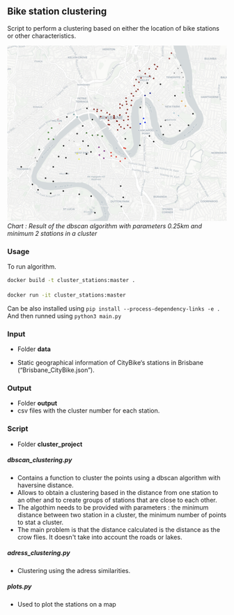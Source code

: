 ## Bike station clustering

Script to perform a clustering based on either the location of bike stations or other characteristics. 

!["clustering"](output/geo_clustering.png)
*Chart : Result of the dbscan algorithm with parameters 0.25km and minimum 2 stations in a cluster*

### Usage
To run algorithm. 

```bash
docker build -t cluster_stations:master .

docker run -it cluster_stations:master
```

Can be also installed using `pip install --process-dependency-links -e .`   
And then runned using  `python3 main.py`

### Input
- Folder **data**

- Static geographical information of CityBike‘s stations in Brisbane (“Brisbane_CityBike.json”). 

### Output 
- Folder **output**
- csv files with the cluster number for each station. 

### Script
- Folder **cluster_project**

##### dbscan_clustering.py  
- Contains a function to cluster the points using a dbscan algorithm with haversine distance. 
- Allows to obtain a clustering based in the distance from one station to an other and to create groups of stations that are close to each other. 
- The algothim needs to be provided with parameters : the minimum distance between two station in a cluster, the minimum number of points to stat a cluster. 
- The main problem is that the distance calculated is the distance as the crow flies. It doesn't take into account the roads or lakes. 

##### adress_clustering.py
- Clustering using the adress similarities. 

##### plots.py
- Used to plot the stations on a map






